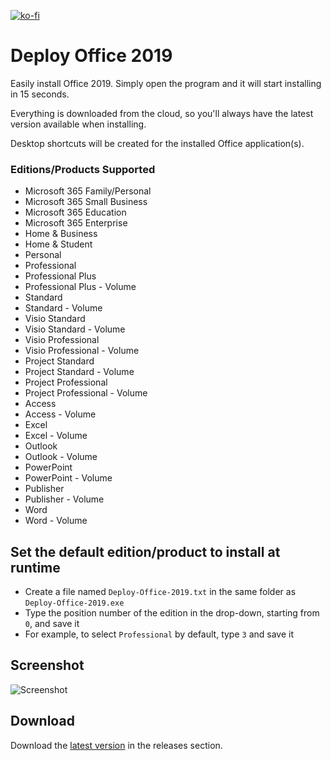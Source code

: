 [![ko-fi](https://ko-fi.com/img/githubbutton_sm.svg)](https://ko-fi.com/W7W64WAXN)

# Deploy Office 2019

Easily install Office 2019. Simply open the program and it will start installing in 15 seconds.

Everything is downloaded from the cloud, so you'll always have the latest version available when installing.

Desktop shortcuts will be created for the installed Office application(s).

### Editions/Products Supported
- Microsoft 365 Family/Personal
- Microsoft 365 Small Business
- Microsoft 365 Education
- Microsoft 365 Enterprise
- Home & Business
- Home & Student
- Personal
- Professional
- Professional Plus
- Professional Plus - Volume
- Standard
- Standard - Volume
- Visio Standard
- Visio Standard - Volume
- Visio Professional
- Visio Professional - Volume
- Project Standard
- Project Standard - Volume
- Project Professional
- Project Professional - Volume
- Access
- Access - Volume
- Excel
- Excel - Volume
- Outlook
- Outlook - Volume
- PowerPoint
- PowerPoint - Volume
- Publisher
- Publisher - Volume
- Word
- Word - Volume

## Set the default edition/product to install at runtime
- Create a file named `Deploy-Office-2019.txt` in the same folder as `Deploy-Office-2019.exe`
- Type the position number of the edition in the drop-down, starting from `0`, and save it
- For example, to select `Professional` by default, type `3` and save it

## Screenshot
![Screenshot](https://github.com/asheroto/Deploy-Office-2019/blob/master/screenshot.png?raw=true)

## Download

Download the [latest version](https://github.com/asheroto/Deploy-Office-2019/releases/latest/download/Deploy-Office-2019.exe) in the releases section.
